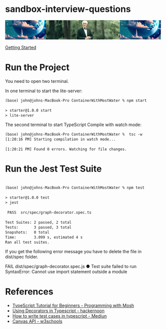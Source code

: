 # sandbox-interview-questions

<img src="https://github.com/churchofscyence/resources/blob/main/banners/banner-thomas-edison.png" alt="Thomas Edison">

<a href="https://churchofscyence.github.io/sandbox-dynamic-programming/">Getting Started</a>

# Run the Project

You need to open two terminal.

In one terminal to start the lite-server:
```
(base) john@johns-MacBook-Pro ContainerWithMostWater % npm start

> starter@1.0.0 start
> lite-server
```

The second terminal to start TypeScript Compile with watch mode:

```
(base) john@johns-MacBook-Pro ContainerWithMostWater %  tsc -w
[1:20:16 PM] Starting compilation in watch mode...

[1:20:21 PM] Found 0 errors. Watching for file changes.

```


# Run the Jest Test Suite

```

(base) john@johns-MacBook-Pro ContainerWithMostWater % npm test

> starter@1.0.0 test
> jest

 PASS  src/spec/graph-decorator.spec.ts

Test Suites: 2 passed, 2 total
Tests:       3 passed, 3 total
Snapshots:   0 total
Time:        3.099 s, estimated 4 s
Ran all test suites.

```

If you get the following error message you have to delete the file in dist/spec folder. 

 FAIL  dist/spec/graph-decorator.spec.js
  ● Test suite failed to run
SyntaxError: Cannot use import statement outside a module

# References
* [TypeScript Tutorial for Beginners - Programming with Mosh](https://www.youtube.com/watch?v=d56mG7DezGs)
* [Using Decorators in Typescript - hackernoon](https://hackernoon.com/using-decorators-in-typescript)
* [How to write test cases in typescript - Mediun](https://bootcamp.uxdesign.cc/how-to-write-test-cases-in-typescript-fa7a263b7833)     
* [Canvas API - w3schools](https://www.w3schools.com/jsref/api_canvas.asp)          
